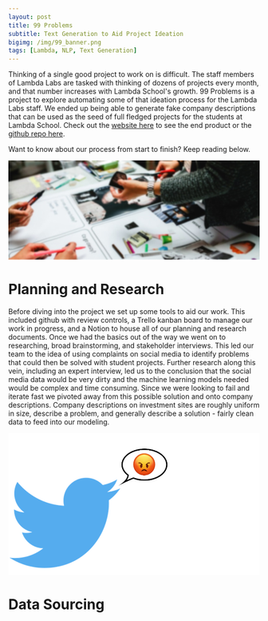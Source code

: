 ```yaml
---
layout: post
title: 99 Problems
subtitle: Text Generation to Aid Project Ideation
bigimg: /img/99_banner.png
tags: [Lambda, NLP, Text Generation]
---
```

Thinking of a single good project to work on is difficult. The staff members of Lambda Labs are tasked with thinking of dozens of projects every month, and that number increases with Lambda School's growth. 99 Problems is a project to explore automating some of that ideation process for the Lambda Labs staff. We ended up being able to generate fake company descriptions that can be used as the seed of full fledged projects for the students at Lambda School. Check out the [website here](https://ninenineproblems.com/) 
to see the end product or the [github repo here](https://github.com/labs15-pain-point).

Want to know about our process from start to finish? Keep reading below.

![text break image](/img/planning0.jpg)

# Planning and Research
Before diving into the project we set up some tools to aid our work. This included github with review controls, a Trello kanban board to manage our work in progress, and a Notion to house all of our planning and research documents. Once we had the basics out of the way we went on to researching, broad brainstorming, and stakeholder interviews. This led our team to the idea of using complaints on social media to identify problems that could then be solved with student projects. Further research along this vein, including an expert interview, led us to the conclusion that the social media data would be very dirty and the machine learning models needed would be complex and time consuming. Since we were looking to fail and iterate fast we pivoted away from this possible solution and onto company descriptions. Company descriptions on investment sites are roughly uniform in size, describe a problem, and generally describe a solution - fairly clean data to feed into our modeling.

![twitter complaint](/img/twitter.png)

# Data Sourcing
